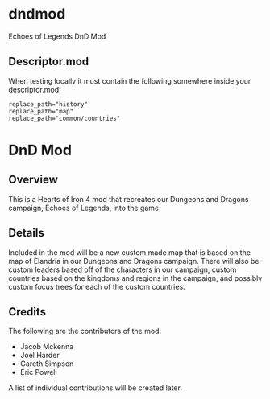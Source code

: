 # dndmod
Echoes of Legends DnD Mod

## Descriptor.mod
When testing locally it must contain the following somewhere inside your descriptor.mod:
```
replace_path="history"
replace_path="map"
replace_path="common/countries"
```
# DnD Mod

## Overview
This is a Hearts of Iron 4 mod that recreates our Dungeons and Dragons campaign, Echoes of Legends, into the game.

## Details
Included in the mod will be a new custom made map that is based on the map of Elandria in our Dungeons and Dragons campaign.
There will also be custom leaders based off of the characters in our campaign, custom countries based on the kingdoms and regions in the campaign,
and possibly custom focus trees for each of the custom countries.

## Credits

The following are the contributors of the mod:
- Jacob Mckenna
- Joel Harder
- Gareth Simpson
- Eric Powell

A list of individual contributions will be created later.
